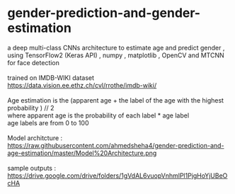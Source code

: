 # gender-prediction-and-gender-estimation
a deep multi-class CNNs architecture to estimate age and predict gender , using TensorFlow2 (Keras API) , numpy , matplotlib , OpenCV and MTCNN for face detection\
\
trained on IMDB-WIKI dataset\
https://data.vision.ee.ethz.ch/cvl/rrothe/imdb-wiki/ \
\
Age estimation is the (apparent age + the label of the age with the highest probability ) // 2\
where apparent age is the probability of each label * age label\
age labels are from 0 to 100\
\
Model architcture : https://raw.githubusercontent.com/ahmedsheha4/gender-prediction-and-age-estimation/master/Model%20Architecture.png \
\
sample outputs : https://drive.google.com/drive/folders/1gVdAL6vuopVnhmlPl1PjgHoYjUBeOcHA
